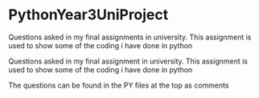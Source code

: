 # PythonYear3UniProject
Questions asked in my final assignments in university. This assignment is used to show some of the coding i have done in python

Questions asked in my final assignment in university. This assignment is used to show some of the coding i have done in python

The questions can be found in the PY files at the top as comments
